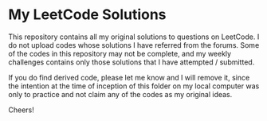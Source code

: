 # My LeetCode Solutions

This repository contains all my original solutions to questions on LeetCode. I do not upload codes whose solutions I have referred from the forums. Some of the codes in this repository may not be complete, and my weekly challenges contains only those solutions that I have attempted / submitted.

If you do find derived code, please let me know and I will remove it, since the intention at the time of inception of this folder on my local computer was only to practice and not claim any of the codes as my original ideas.

Cheers!
